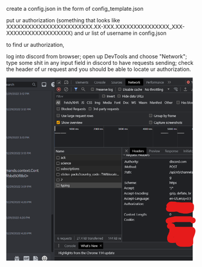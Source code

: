 create a config.json in the form of config_template.json

put ur authorization (something that looks like XXXXXXXXXXXXXXXXXXXXXXXX.XX-XXX.XXXXXXXXXXXXXXX_XXX-XXXXXXXXXXXXXXXXXX) and ur list of username in config.json

to find ur authorization, 

log into discord from browser; 
open up DevTools and choose "Network"; 
type some shit in any input field in discord to have requests sending;
check the header of ur request and you should be able to locate ur authorization.

![find auth](./where_is_auth.png?raw=true "auth")
